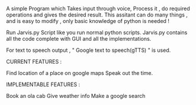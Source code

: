 A simple Program which Takes input through voice, Process it , do required operations and gives the desired result. This assitant can do many things , and is easy to modify , only basic knowledge of python is needed !

Run Jarvis.py Script like you run normal python scripts. Jarvis.py contains all the code complete with GUI and all the implementations.

For text to speech output , " Google text to speech(gTTS) " is used.

CURRENT FEATURES :

Find location of a place on google maps
Speak out the time.

IMPLEMENTABLE FEATURES : 

Book an ola cab
Give weather info
Make a google search
